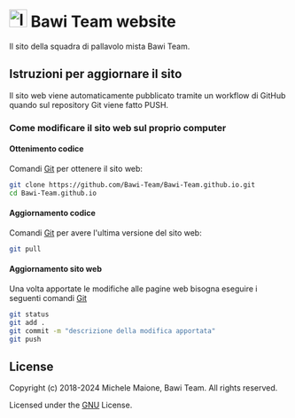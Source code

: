 # <img width="32" height="32" src="https://bawi-team.github.io/logo.png" alt="logo" /> Bawi Team website
Il sito della squadra di pallavolo mista Bawi Team.

## Istruzioni per aggiornare il sito
Il sito web viene automaticamente pubblicato tramite un workflow di GitHub quando sul repository Git viene fatto PUSH.

### Come modificare il sito web sul proprio computer

#### Ottenimento codice
Comandi [Git](https://git-scm.com) per ottenere il sito web:

```bash
git clone https://github.com/Bawi-Team/Bawi-Team.github.io.git
cd Bawi-Team.github.io
```

#### Aggiornamento codice
Comandi [Git](https://git-scm.com) per avere l'ultima versione del sito web:

```bash
git pull
```

#### Aggiornamento sito web
Una volta apportate le modifiche alle pagine web bisogna eseguire i seguenti comandi [Git](https://git-scm.com)

```bash
git status
git add .
git commit -m "descrizione della modifica apportata"
git push
```

## License
Copyright (c) 2018-2024 Michele Maione, Bawi Team. All rights reserved.

Licensed under the [GNU](LICENSE) License.

